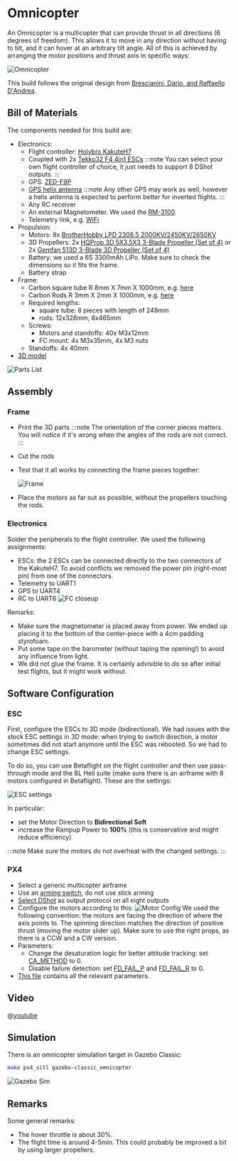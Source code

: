 # Omnicopter

An Omnicopter is a multicopter that can provide thrust in all directions (6 degrees of freedom). This allows it to move in any direction without having to tilt, and it can hover at an arbitrary tilt angle. All of this is achieved by arranging the motor positions and thrust axis in specific ways:

![Omnicopter](../../assets/airframes/multicopter/omnicopter/frame.jpg)

This build follows the original design from [Brescianini, Dario, and Raffaello D'Andrea](https://www.youtube.com/watch?v=sIi80LMLJSY).

## Bill of Materials

The components needed for this build are:

- Electronics:
  - Flight controller: [Holybro KakuteH7](../flight_controller/kakuteh7.md)
  - Coupled with 2x [Tekko32 F4 4in1 ESCs](https://holybro.com/products/tekko32-f4-4in1-50a-esc) :::note
You can select your own flight controller of choice, it just needs to support 8 DShot outputs.
:::
  - GPS: [ZED-F9P](https://www.gnss.store/gnss-gps-modules/105-ublox-zed-f9p-rtk-gnss-receiver-board-with-sma-base-or-rover.html?search_query=ZED-F9P&results=11)
  - [GPS helix antenna](https://www.gnss.store/rf-gps-antennas/28-high-performance-multi-band-gnss-active-quad-helix-antenna-for-rtk.html) :::note
Any other GPS may work as well, however a helix antenna is expected to perform better for inverted flights.
:::
  - Any RC receiver
  - An external Magnetometer. We used the [RM-3100](https://store-drotek.com/893-professional-grade-magnetometer-rm3100.html).
  - Telemetry link, e.g. [WiFi](../telemetry/telemetry_wifi.md)
- Propulsion:
  - Motors: 8x [BrotherHobby LPD 2306.5 2000KV/2450KV/2650KV](https://www.getfpv.com/brotherhobby-lpd-2306-5-2000kv-2450kv-2650kv-motor.html)
  - 3D Propellers: 2x [HQProp 3D 5X3.5X3 3-Blade Propeller (Set of 4)](https://www.getfpv.com/hqprop-3d-5x3-5x3-3-blade-propeller-set-of-4.html) or 2x [Gemfan 513D 3-Blade 3D Propeller (Set of 4)](https://www.getfpv.com/gemfan-513d-durable-3-blade-propeller-set-of-4.html)
  - Battery: we used a 6S 3300mAh LiPo. Make sure to check the dimensions so it fits the frame.
  - Battery strap
- Frame:
  - Carbon square tube R 8mm X 7mm X 1000mm, e.g. [here](https://shop.swiss-composite.ch/pi/Halbfabrikate/Rohre/Vierkant-Rohre/CFK-Vierkantrohr-8x8-7x7mm.html)
  - Carbon Rods R 3mm X 2mm X 1000mm, e.g. [here](https://shop.swiss-composite.ch/pi/Halbfabrikate/Rohre/CFK-Rohre-pultrudiert-pullwinding/Carbon-Microtubes-100cm-x-20-3mm.html)
  - Required lengths:
    - square tube: 8 pieces with length of 248mm
    - rods: 12x328mm, 6x465mm
  - Screws:
    - Motors and standoffs: 40x M3x12mm
    - FC mount: 4x M3x35mm, 4x M3 nuts
  - Standoffs: 4x 40mm
- [3D model](https://cad.onshape.com/documents/eaff30985f1298dc6ce8ce13/w/2f662e604240c4082682e5e3/e/ad2b2245b73393cf369132f7)

![Parts List](../../assets/airframes/multicopter/omnicopter/parts_list.jpg)

## Assembly

### Frame

- Print the 3D parts :::note The orientation of the corner pieces matters. You will notice if it's wrong when the angles of the rods are not correct.
:::
- Cut the rods
- Test that it all works by connecting the frame pieces together:

  ![Frame](../../assets/airframes/multicopter/omnicopter/frame_only.jpg)
- Place the motors as far out as possible, without the propellers touching the rods.

### Electronics

Solder the peripherals to the flight controller. We used the following assignments:
- ESCs: the 2 ESCs can be connected directly to the two connectors of the KakuteH7. To avoid conflicts we removed the power pin (right-most pin) from one of the connectors.
- Telemetry to UART1
- GPS to UART4
- RC to UART6 ![FC closeup](../../assets/airframes/multicopter/omnicopter/fc_closeup.jpg)

Remarks:

- Make sure the magnetometer is placed away from power. We ended up placing it to the bottom of the center-piece with a 4cm padding styrofoam.
- Put some tape on the barometer (without taping the opening!) to avoid any influence from light.
- We did not glue the frame. It is certainly advisible to do so after initial test flights, but it might work without.


## Software Configuration

### ESC

First, configure the ESCs to 3D mode (bidirectional). We had issues with the stock ESC settings in 3D mode: when trying to switch direction, a motor sometimes did not start anymore until the ESC was rebooted. So we had to change ESC settings.

To do so, you can use Betaflight on the flight controller and then use pass-through mode and the BL Heli suite (make sure there is an airframe with 8 motors configured in Betaflight). These are the settings:

![ESC settings](../../assets/airframes/multicopter/omnicopter/esc_settings.png)

In particular:
- set the Motor Direction to **Bidirectional Soft**
- increase the Rampup Power to **100%** (this is conservative and might reduce efficiency)

:::note
Make sure the motors do not overheat with the changed settings.
:::

### PX4

- Select a generic multicopter airframe
- Use an [arming switch](../advanced_config/prearm_arm_disarm.md#arming-button-switch), do not use stick arming
- [Select DShot](../config/actuators.md) as output protocol on all eight outputs
- Configure the motors according to this: ![Motor Config](../../assets/airframes/multicopter/omnicopter/motors_configuration.png) We used the following convention: the motors are facing the direction of where the axis points to. The spinning direction matches the direction of positive thrust (moving the motor slider up). Make sure to use the right props, as there is a CCW and a CW version.
- Parameters:
  - Change the desaturation logic for better attitude tracking: set [CA_METHOD](../advanced_config/parameter_reference.md#CA_METHOD) to 0.
  - Disable failure detection: set [FD_FAIL_P](../advanced_config/parameter_reference.md#FD_FAIL_P) and [FD_FAIL_R](../advanced_config/parameter_reference.md#FD_FAIL_R) to 0.
- [This file](https://github.com/PX4/PX4-user_guide/raw/main/assets/airframes/multicopter/omnicopter/omnicopter.params) contains all the relevant parameters.

## Video

@[youtube](https://www.youtube.com/watch?v=nsPkQYugfzs)

## Simulation

There is an omnicopter simulation target in Gazebo Classic:

```sh
make px4_sitl gazebo-classic_omnicopter
```
![Gazebo Sim](../../assets/airframes/multicopter/omnicopter/gazebo.png)

## Remarks

Some general remarks:

- The hover throttle is about 30%.
- The flight time is around 4-5min. This could probably be improved a bit by using larger propellers.
